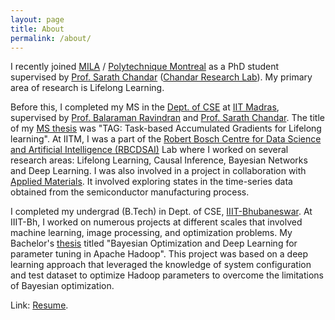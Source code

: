 ```yaml
---
layout: page
title: About
permalink: /about/
---
```

I recently joined  [MILA](https://mila.quebec/en/) / [Polytechnique Montreal](https://www.polymtl.ca) as a PhD student supervised by [Prof. Sarath Chandar](http://sarathchandar.in) ([Chandar Research Lab](https://chandar-lab.github.io)). My primary area of research is Lifelong Learning. 

Before this, I completed my MS in the [Dept. of CSE](https://www.cse.iitm.ac.in) at [IIT Madras](https://www.iitm.ac.in), supervised by [Prof. Balaraman Ravindran](http://www.cse.iitm.ac.in/~ravi/) and [Prof. Sarath Chandar](http://sarathchandar.in). The title of my [MS thesis](https://drive.google.com/file/d/11AZHJuRANZovxQ5Ny9SDLKoClnW2K5hQ/view?usp=sharing) was "TAG: Task-based Accumulated Gradients for Lifelong learning". At IITM, I was a part of the [Robert Bosch Centre for Data Science and Artificial Intelligence (RBCDSAI)](https://rbcdsai.iitm.ac.in) Lab where I worked on several research areas: Lifelong Learning, Causal Inference, Bayesian Networks and Deep Learning. I was also involved in a project in collaboration with [Applied Materials](https://www.appliedmaterials.com). It involved exploring states in the time-series data obtained from the semiconductor manufacturing process. 

I completed my undergrad (B.Tech) in Dept. of CSE, [IIIT-Bhubaneswar](https://www.iiit-bh.ac.in). At IIIT-Bh, I worked on numerous projects at different scales that involved machine learning, image processing, and optimization problems. My Bachelor's [thesis](https://drive.google.com/file/d/1gyUPFzFd9H0oP6abI5eJ-d-YEd4vpUZK/view?usp=sharing) titled "Bayesian Optimization and Deep Learning for parameter tuning in Apache Hadoop". This project was based on a deep learning approach that leveraged the knowledge of system configuration and test dataset to optimize Hadoop parameters to overcome the limitations of Bayesian optimization. 


Link: [Resume](https://drive.google.com/file/d/1ACn7-bC97EFCd11ERkVJ5p2Eiiu9yLjE/view?usp=sharing).
